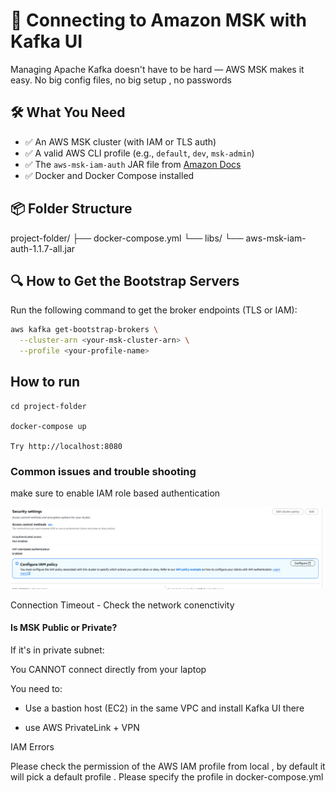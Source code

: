 # 🔌 Connecting to Amazon MSK with Kafka UI

Managing Apache Kafka doesn't have to be hard — AWS MSK makes it easy.  No big config files, no big setup , no passwords 

## 🛠️ What You Need

- ✅ An AWS MSK cluster (with IAM or TLS auth)
- ✅ A valid AWS CLI profile (e.g., `default`, `dev`, `msk-admin`)
- ✅ The `aws-msk-iam-auth` JAR file from [Amazon Docs](https://docs.aws.amazon.com/msk/latest/developerguide/iam-client-auth.html)
- ✅ Docker and Docker Compose installed

## 📦 Folder Structure

project-folder/
├── docker-compose.yml
└── libs/
    └── aws-msk-iam-auth-1.1.7-all.jar

## 🔍 How to Get the Bootstrap Servers

Run the following command to get the broker endpoints (TLS or IAM):

```bash
aws kafka get-bootstrap-brokers \
  --cluster-arn <your-msk-cluster-arn> \
  --profile <your-profile-name>

```
## How to run 

```
cd project-folder 

docker-compose up

Try http://localhost:8080
```

### Common issues and trouble shooting 

make sure to enable IAM role based authentication 

![alt text](image.png)

Connection Timeout - Check the network conenctivity 

#### Is MSK Public or Private?
If it's in private subnet:

You CANNOT connect directly from your laptop

You need to:

- Use a bastion host (EC2) in the same VPC and install Kafka UI there

- use AWS PrivateLink + VPN


IAM Errors

Please check the permission of the AWS IAM profile from local , by default it will pick a default profile . Please specify the profile in docker-compose.yml